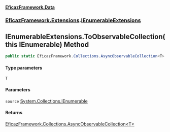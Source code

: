#### [EficazFramework.Data](EficazFrameworkData.md 'EficazFramework Data')
### [EficazFramework.Extensions](EficazFrameworkData.md#EficazFramework.Extensions 'EficazFramework.Extensions').[IEnumerableExtensions](EficazFramework.Extensions/IEnumerableExtensions.md 'EficazFramework.Extensions.IEnumerableExtensions')

## IEnumerableExtensions.ToObservableCollection<T>(this IEnumerable) Method

```csharp
public static EficazFramework.Collections.AsyncObservableCollection<T> ToObservableCollection<T>(this System.Collections.IEnumerable source);
```
#### Type parameters

<a name='EficazFramework.Extensions.IEnumerableExtensions.ToObservableCollection_T_(thisSystem.Collections.IEnumerable).T'></a>

`T`
#### Parameters

<a name='EficazFramework.Extensions.IEnumerableExtensions.ToObservableCollection_T_(thisSystem.Collections.IEnumerable).source'></a>

`source` [System.Collections.IEnumerable](https://docs.microsoft.com/en-us/dotnet/api/System.Collections.IEnumerable 'System.Collections.IEnumerable')

#### Returns
[EficazFramework.Collections.AsyncObservableCollection&lt;](EficazFramework.Collections/AsyncObservableCollection_T_.md 'EficazFramework.Collections.AsyncObservableCollection<T>')[T](EficazFramework.Extensions/IEnumerableExtensions/ToObservableCollection_T_(thisIEnumerable).md#EficazFramework.Extensions.IEnumerableExtensions.ToObservableCollection_T_(thisSystem.Collections.IEnumerable).T 'EficazFramework.Extensions.IEnumerableExtensions.ToObservableCollection<T>(this System.Collections.IEnumerable).T')[&gt;](EficazFramework.Collections/AsyncObservableCollection_T_.md 'EficazFramework.Collections.AsyncObservableCollection<T>')